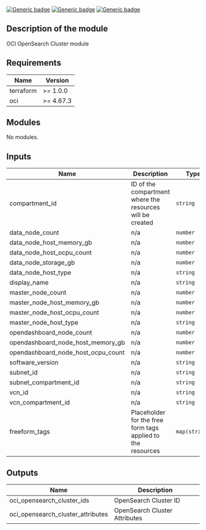 [![Generic badge](https://img.shields.io/badge/isv_labs_ver-<COLOR>.svg)](https://shields.io/) [![Generic badge](https://img.shields.io/badge/terraform-<COLOR>.svg)](https://shields.io/) [![Generic badge](https://img.shields.io/badge/oci_provider-<COLOR>.svg)](https://shields.io/)

## Description of the module
OCI OpenSearch Cluster module  

## Requirements

| Name | Version |
|------|---------|
| terraform | >= 1.0.0 |
| oci | >= 4.67.3 |

## Modules

No modules.

## Inputs

| Name | Description | Type | Default | Required |
|------|-------------|------|---------|:--------:|
| compartment\_id | ID of the compartment where the resources will be created | `string` | n/a | yes |
| data\_node\_count | n/a | `number` | n/a | yes |
| data\_node\_host\_memory\_gb | n/a | `number` | n/a | yes |
| data\_node\_host\_ocpu\_count | n/a | `number` | n/a | yes |
| data\_node\_storage\_gb | n/a | `number` | n/a | yes |
| data\_node\_host\_type | n/a | `string` | n/a | yes |
| display\_name | n/a | `string` | n/a | yes |
| master\_node\_count | n/a | `number` | n/a | yes |
| master\_node\_host\_memory\_gb | n/a | `number` | n/a | yes |
| master\_node\_host\_ocpu\_count | n/a | `number` | n/a | yes |
| master\_node\_host\_type | n/a | `string` | n/a | yes |
| opendashboard\_node\_count | n/a | `number` | n/a | yes |
| opendashboard\_node\_host\_memory\_gb | n/a | `number` | n/a | yes |
| opendashboard\_node\_host\_ocpu\_count | n/a | `number` | n/a | yes |
| software\_version | n/a | `string` | n/a | yes |
| subnet\_id | n/a | `string` | n/a | yes |
| subnet\_compartment\_id | n/a | `string` | n/a | yes |
| vcn\_id | n/a | `string` | n/a | yes |
| vcn\_compartment\_id | n/a | `string` | n/a | yes |
| freeform\_tags | Placeholder for the free form tags applied to the resources | `map(string)` | ```{ "Managedby": "Terraform" }``` | no |

## Outputs

| Name | Description |
|------|-------------|
| oci\_opensearch\_cluster\_ids | OpenSearch Cluster ID |
| oci\_opensearch\_cluster\_attributes | OpenSearch Cluster Attributes |
